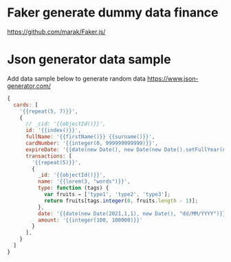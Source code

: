 # Faker generate dummy data finance
https://github.com/marak/Faker.js/

# Json generator data sample

Add data sample below to generate random data
https://www.json-generator.com/

```js
{
  cards: [
    '{{repeat(5, 7)}}',
    {
      // _cid: '{{objectId()}}',
      id: '{{index()}}',
      fullName: '{{firstName()}} {{surname()}}',
      cardNumber: '{{integer(0, 999999999999)}}',
      expireDate: '{{date(new Date(), new Date(new Date().setFullYear(new Date().getFullYear() + 2)), "")}}',
      transactions: [
        '{{repeat(5)}}',
        {
          _id: '{{objectId()}}',
          name: '{{lorem(3, "words")}}',
          type: function (tags) {
            var fruits = ['type1', 'type2', 'type3'];
            return fruits[tags.integer(0, fruits.length - 1)];
          },
          date: '{{date(new Date(2021,1,1), new Date(), "dd/MM/YYYY")}}',
          amount: '{{integer(100, 100000)}}'
        }
      ],
    }
  ]
}
```